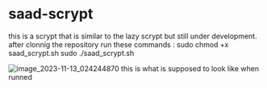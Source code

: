 # saad-scrypt
this is a scrypt that is similar to the lazy scrypt but still under development.
after clonnig the repository run these commands :
sudo chmod +x saad_scrypt.sh 
sudo ./saad_scrypt.sh

![image_2023-11-13_024244870](https://github.com/saad-711/saad-scrypt/assets/131172035/44fe223a-32da-4c3c-acee-dd9b2ee3405c)
this is what is supposed to look like when runned
